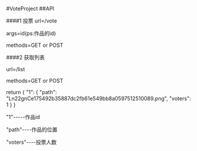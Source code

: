 #VoteProject
##API

####1 投票
url=/vote

args=id(ps:作品的id)

methods=GET or POST


####2 获取列表

url=/list

methods=GET or POST


return 
{
  "1": {
    "path": "Ln22gnCe175492b35887dc2fb61e549bb8a0597512510089.png", 
    "voters": 1
  }
}

"1"-----作品id

"path"----作品的位置

"voters"----投票人数





